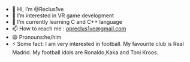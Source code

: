 - 👋 Hi, I’m @Reclus1ve
- 👀 I’m interested in VR game development
- 🌱 I’m currently learning C and C++ language
- 📫 How to reach me : opreclus1ve@gmail.com
- 😄 Pronouns:he/him
- ⚡ Some fact: I am very interested in football. My favourite club is Real Madrid. My football idols are Ronaldo,Kaka and Toni Kroos. 

<!---
Reclus1ve/Reclus1ve is a ✨ special ✨ repository because its `README.md` (this file) appears on your GitHub profile.
You can click the Preview link to take a look at your changes.
--->
